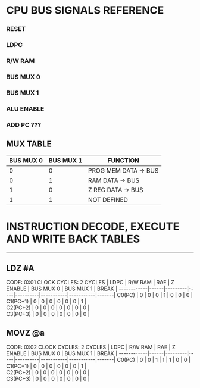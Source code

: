 
# CPU BUS SIGNALS REFERENCE

### RESET
### LDPC
### R/W RAM
### BUS MUX 0
### BUS MUX 1
### ALU ENABLE
### ADD PC ???
## MUX TABLE
BUS MUX 0 | BUS MUX 1 | FUNCTION
----------|-----------|----------|   
0         |     0     |  PROG MEM DATA -> BUS 
0         |     1     |  RAM DATA -> BUS
1         |     0     |  Z REG DATA -> BUS
1         |     1     |  NOT DEFINED

# INSTRUCTION DECODE, EXECUTE AND WRITE BACK TABLES
---------------------------------
## LDZ #A
CODE: 0X01 
CLOCK CYCLES: 2
CYCLES      | LDPC | R/W RAM | RAE | Z ENABLE | BUS MUX 0 | BUS MUX 1 | BREAK | 
------------|------|---------|-----|----------|-----------|-----------|-------|
C0(PC)      |  0   |    0    |  0  |    1     |      0    |     0     |   0   |   
C1(PC+1)    |  0   |    0    |  0  |    0     |      0    |     0     |   1   |    
C2(PC+2)    |  0   |    0    |  0  |    0     |      0    |     0     |   0   |        
C3(PC+3)    |  0   |    0    |  0  |    0     |      0    |     0     |   0   |

## MOVZ @a
CODE: 0X02 
CLOCK CYCLES: 2
CYCLES      | LDPC | R/W RAM | RAE | Z ENABLE | BUS MUX 0 | BUS MUX 1 | BREAK | 
------------|------|---------|-----|----------|-----------|-----------|-------|
C0(PC)      |  0   |    0    |  1  |    1     |      1    |     0     |   0   |   
C1(PC+1)    |  0   |    0    |  0  |    0     |      0    |     0     |   1   |    
C2(PC+2)    |  0   |    0    |  0  |    0     |      0    |     0     |   0   |        
C3(PC+3)    |  0   |    0    |  0  |    0     |      0    |     0     |   0   |
